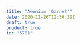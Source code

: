 ```yaml
---
title: "Aeonium 'Garnet'"
date: 2020-11-26T12:56:39Z
draft: true
product: true
id: "5781"
---
```

